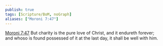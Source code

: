 ```yaml
---
publish: true
tags: [Scripture/BoM, noGraph]
aliases: ["Moroni 7:47"]
---
```

[Moroni 7:47](https://churchofjesuschrist.org/study/scriptures/bofm/moro/7?lang=eng&id=p47#p47) But charity is the pure love of Christ, and it endureth forever; and whoso is found possessed of it at the last day, it shall be well with him.
